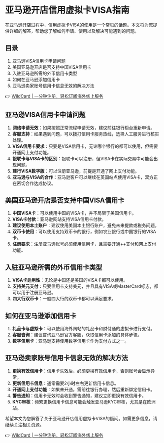# 亚马逊开店信用虚拟卡VISA指南

在亚马逊开店过程中，信用虚拟卡VISA的使用是一个常见的话题。本文将为您提供详细的解答，帮助您了解如何申请、使用以及解决可能遇到的问题。

## 目录
1. 亚马逊VISA信用卡申请问题
2. 美国亚马逊开店是否支持中国VISA信用卡
3. 入驻亚马逊所需的外币信用卡类型
4. 如何在亚马逊添加信用卡
5. 亚马逊卖家账号信用卡信息无效的解决方法

👉 [WildCard | 一分钟注册，轻松订阅海外线上服务](https://bbtdd.com/WildCard)

## 亚马逊VISA信用卡申请问题

1. **网络申请无效**：如果按照正常流程申请无效，建议前往银行柜台重新申请。
2. **客服支持**：如果遇到问题，可以拨打信用卡服务热线，选择人工服务进行核实处理。
3. **VISA信用卡要求**：只要是VISA信用卡，无论哪个银行的都可以使用，但需要开通网上支付功能。
4. **银联卡与VISA卡的区别**：银联卡可以注册，但VISA卡在实际交易中可能会出现问题。
5. **建行VISA数字版**：可以注册亚马逊，前提是开通了网上支付功能。
6. **亚马逊与VISA的合作**：亚马逊客户可以继续在英国站点使用VISA卡，双方正在密切合作达成协议。

## 美国亚马逊开店是否支持中国VISA信用卡

1. **中国VISA卡**：可以使用中国的VISA卡，并不局限于美国信用卡。
2. **VISA卡付款**：亚马逊网站支持VISA信用卡付款。
3. **建议使用本土账户**：建议使用美国本土银行账户，避免未来提款或税务问题。
4. **双币卡使用**：可以使用支持双币卡的银行，例如农业银行或中国银行的VISA卡。
5. **注册要求**：注册亚马逊账号必须使用信用卡，且需要开通++支付和网上支付功能。

## 入驻亚马逊所需的外币信用卡类型

1. **VISA卡适用性**：无论是中国还是美国的VISA卡都可以使用。
2. **支持美元支付**：只要信用卡支持美元，并且具有VISA或MasterCard标志，都可以用于注册亚马逊。
3. **四大行双币卡**：一般四大行的双币卡都可以满足要求。

## 如何在亚马逊添加信用卡

1. **礼品卡与虚拟卡**：可以使用海外网站的礼品卡和财付通的虚拟卡进行支付。
2. **客服咨询**：建议咨询亚马逊官方客服，获取信用卡添加的具体步骤。
3. **数字信用卡**：亚马逊支持使用数字信用卡作为支付方式之一。

## 亚马逊卖家账号信用卡信息无效的解决方法

1. **更换有效信用卡**：信用卡失效后，必须更换有效信用卡，否则账号会显示异常。
2. **更新信用卡信息**：通常需要2小时左右更新信用卡信息。
3. **开通网上支付功能**：如果未开通，需前往银行办理，然后重新绑定信用卡。
4. **警告通知**：信用卡无效时会收到警告通知，建议立即更换有效信用卡。
5. **KYC审核**：频繁更换信用卡信息可能会触发亚马逊KYC审核，尤其是在欧洲站。

希望本文为您解答了关于亚马逊开店信用虚拟卡VISA的疑问。如需更多信息，请继续关注相关资源。

👉 [WildCard | 一分钟注册，轻松订阅海外线上服务](https://bbtdd.com/WildCard)